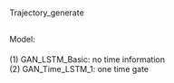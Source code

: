 # 
Trajectory_generate
## 
Model:
####
(1) GAN_LSTM_Basic: no time information  
(2) GAN_Time_LSTM_1: one time gate
